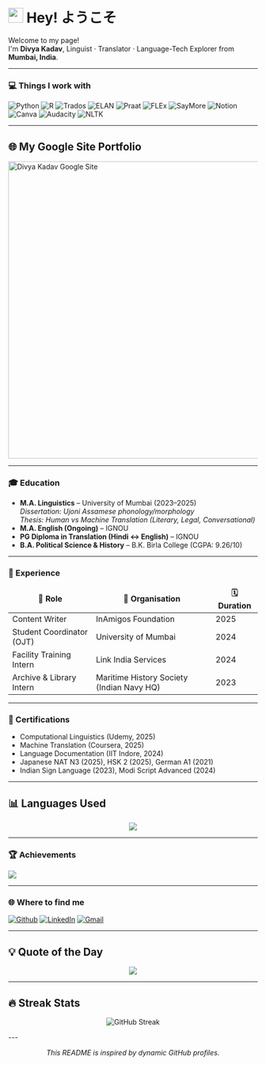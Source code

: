 <h1><img src="https://emojis.slackmojis.com/emojis/images/1531849430/4246/blob-sunglasses.gif" width="30"/> Hey! ようこそ</h1>

<p>Welcome to my page! </br> I'm <b>Divya Kadav</b>, Linguist · Translator · Language-Tech Explorer from <img src="https://cdn-icons-png.flaticon.com/512/197/197419.png" width="13"/> <b>Mumbai, India</b>. </p>

---

<h3>💻 Things I work with</h3>
<p>
  <img alt="Python" src="https://img.shields.io/badge/-Python-3d7b70?style=flat-square&logo=python&logoColor=white" />
  <img alt="R" src="https://img.shields.io/badge/-R-276DC3?style=flat-square&logo=r&logoColor=white" />
  <img alt="Trados" src="https://img.shields.io/badge/-Trados-blue?style=flat-square&logo=sdl&logoColor=white" />
  <img alt="ELAN" src="https://img.shields.io/badge/-ELAN-00a86b?style=flat-square&logo=data&logoColor=white" />
  <img alt="Praat" src="https://img.shields.io/badge/-Praat-8A2BE2?style=flat-square&logo=soundcloud&logoColor=white" />
  <img alt="FLEx" src="https://img.shields.io/badge/-FLEx-green?style=flat-square&logo=openaccess&logoColor=white" />
  <img alt="SayMore" src="https://img.shields.io/badge/-SayMore-6A5ACD?style=flat-square&logo=logmein&logoColor=white" />
  <img alt="Notion" src="https://img.shields.io/badge/-Notion-black?style=flat-square&logo=notion&logoColor=white" />
  <img alt="Canva" src="https://img.shields.io/badge/-Canva-00C4CC?style=flat-square&logo=canva&logoColor=white" />
  <img alt="Audacity" src="https://img.shields.io/badge/-Audacity-0000FF?style=flat-square&logo=audacity&logoColor=white" />
  <img alt="NLTK" src="https://img.shields.io/badge/-NLTK-lightgrey?style=flat-square&logo=academia&logoColor=black" />
</p>

---
<h2>🌐 My Google Site Portfolio</h2>
<a href="https://sites.google.com/view/divyakadav?usp=sharing" target="_blank">
  <img src="https://github.com/user-attachments/assets/4ed90131-2dcc-49b1-8902-c9e840b442a1" 
       alt="Divya Kadav Google Site" width="600">
</a>

---
<h3>🎓 Education</h3>

- **M.A. Linguistics** – University of Mumbai (2023–2025)  
  *Dissertation: Ujoni Assamese phonology/morphology*  
  *Thesis: Human vs Machine Translation (Literary, Legal, Conversational)*  
- **M.A. English (Ongoing)** – IGNOU  
- **PG Diploma in Translation (Hindi ↔ English)** – IGNOU  
- **B.A. Political Science & History** – B.K. Birla College (CGPA: 9.26/10)

---

<h3>💼 Experience</h3>
<table>
  <thead align="center">
    <tr>
      <td><b>📂 Role</b></td>
      <td><b>🏢 Organisation</b></td>
      <td><b>🗓 Duration</b></td>
    </tr>
  </thead>
  <tbody>
    <tr>
      <td>Content Writer</td>
      <td>InAmigos Foundation</td>
      <td>2025</td>
    </tr>
    <tr>
      <td>Student Coordinator (OJT)</td>
      <td>University of Mumbai</td>
      <td>2024</td>
    </tr>
    <tr>
      <td>Facility Training Intern</td>
      <td>Link India Services</td>
      <td>2024</td>
    </tr>
    <tr>
      <td>Archive & Library Intern</td>
      <td>Maritime History Society (Indian Navy HQ)</td>
      <td>2023</td>
    </tr>
  </tbody>
</table>

---

<h3>📜 Certifications</h3>

- Computational Linguistics (Udemy, 2025)  
- Machine Translation (Coursera, 2025)  
- Language Documentation (IIT Indore, 2024)  
- Japanese NAT N3 (2025), HSK 2 (2025), German A1 (2021)  
- Indian Sign Language (2023), Modi Script Advanced (2024)  

---
<h2>📊 Languages Used</h2>
<p align="center">
  <img src="https://github-readme-stats.vercel.app/api/top-langs/?username=DivyaKadav&layout=compact&theme=tokyonight&hide_border=true" />
</p>

---

<h3>🏆 Achievements</h3>
<p align="left">
  <img src="https://github-profile-trophy.vercel.app/?username=DivyaKadav&theme=onedark&title=MultiLanguage,Commits,Repositories,Followers&margin-w=15&margin-h=15&no-frame=true&row=1" />
</p>

---

<h3>🌐 Where to find me</h3>
<p>
  <a href="https://github.com/DivyaKadav" target="_blank"><img alt="Github" src="https://img.shields.io/badge/GitHub-%2312100E.svg?&style=for-the-badge&logo=Github&logoColor=white" /></a>
  <a href="https://www.linkedin.com/in/kadavdivya" target="_blank"><img alt="LinkedIn" src="https://img.shields.io/badge/linkedin-%230077B5.svg?&style=for-the-badge&logo=linkedin&logoColor=white" /></a>
  <a href="mailto:kadavdivya@gmail.com" target="_blank"><img alt="Gmail" src="https://img.shields.io/badge/Gmail-EA4335?style=for-the-badge&logo=gmail&logoColor=white" /></a>
</p>

---

<h2>💡 Quote of the Day</h2>
<p align="center">
  <img src="https://quotes-github-readme.vercel.app/api?type=horizontal&theme=dark" />
</p>

---
<h2>🔥 Streak Stats</h2>
<p align="center">
  <img src="https://streak-stats.demolab.com?user=DivyaKadav&theme=tokyonight&hide_border=true" alt="GitHub Streak" />
</p>
---

<p align="center"><i>This README is inspired by dynamic GitHub profiles.</i></p>
